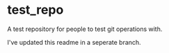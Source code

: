 # test_repo
A test repository for people to test git operations with.

I've updated this readme in a seperate branch.
